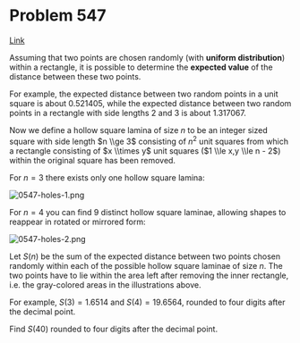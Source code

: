 # Problem 547

[Link](https://projecteuler.net/problem=547)

Assuming that two points are chosen randomly (with **uniform distribution**) within a rectangle, it is possible to determine the **expected value** of the distance between these two points.

For example, the expected distance between two random points in a unit square is about $0.521405$, while the expected distance between two random points in a rectangle with side lengths $2$ and $3$ is about $1.317067$.

Now we define a hollow square lamina of size $n$ to be an integer sized square with side length $n \\ge 3$ consisting of $n^2$ unit squares from which a rectangle consisting of $x \\times y$ unit squares ($1 \\le x,y \\le n - 2$) within the original square has been removed.

For $n = 3$ there exists only one hollow square lamina:

![0547-holes-1.png](resources/images/0547-holes-1.png?1678992053)

For $n = 4$ you can find $9$ distinct hollow square laminae, allowing shapes to reappear in rotated or mirrored form:

![0547-holes-2.png](resources/images/0547-holes-2.png?1678992053)

Let $S(n)$ be the sum of the expected distance between two points chosen randomly within each of the possible hollow square laminae of size $n$. The two points have to lie within the area left after removing the inner rectangle, i.e. the gray-colored areas in the illustrations above.

For example, $S(3) = 1.6514$ and $S(4) = 19.6564$, rounded to four digits after the decimal point.

Find $S(40)$ rounded to four digits after the decimal point.